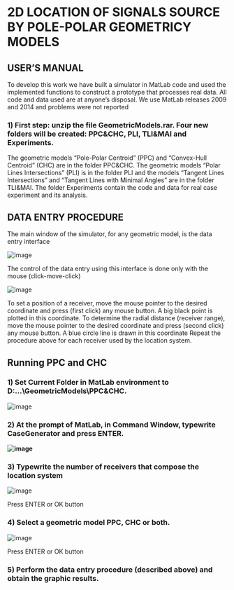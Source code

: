 # 2D LOCATION OF SIGNALS SOURCE BY POLE-POLAR GEOMETRICY MODELS
## USER’S MANUAL

To develop this work we have built a simulator in MatLab code and used the implemented functions to construct a prototype that processes real data. All code and data used are at anyone’s disposal. We use MatLab releases 2009 and 2014 and problems were not reported

### 1)	First step: unzip the file GeometricModels.rar. Four new folders will be created: PPC&CHC, PLI, TLI&MAI and Experiments.

The geometric models “Pole-Polar Centroid” (PPC) and “Convex-Hull Centroid” (CHC) are in the folder PPC&CHC. The geometric models “Polar Lines Intersections” (PLI) is in the folder PLI and the models “Tangent Lines Intersections” and “Tangent Lines with Minimal Angles” are in the folder TLI&MAI. The folder Experiments contain the code and data for real case experiment and its analysis.

## DATA ENTRY PROCEDURE
The main window of the simulator, for any geometric model, is the data entry interface  

![image](https://github.com/aleksmontanha/geometricsmodels/assets/3112499/ffdc403e-08d2-4ecd-bf82-6c69461f4c77)

The control of the data entry using this interface is done only with the mouse (click-move-click) 

![image](https://github.com/aleksmontanha/geometricsmodels/assets/3112499/aa486e7d-47e0-412a-9347-792f2dc84ffe)

To set a position of a receiver, move the mouse pointer to the desired coordinate and press (first click) any mouse button. A big black point is plotted in this coordinate.
To determine the radial distance (receiver range), move the mouse pointer to the desired coordinate and press (second click) any mouse button. A blue circle line is drawn in this coordinate
Repeat the procedure above for each receiver used by the location system.

## Running PPC and CHC
### 1)	Set Current Folder in MatLab environment to  D:\...\GeometricModels\PPC&CHC.
![image](https://github.com/aleksmontanha/geometricsmodels/assets/3112499/ee5b63e0-d473-4c53-b7ac-231e622f1e07)

### 2)	At the prompt of MatLab, in Command Window, typewrite CaseGenerator and press ENTER.
**![image](https://github.com/aleksmontanha/geometricsmodels/assets/3112499/55990fc1-5bd2-4000-aabc-a59684e18588)**

### 3)	Typewrite the number of receivers that compose the location system
![image](https://github.com/aleksmontanha/geometricsmodels/assets/3112499/a7f68b5c-53a2-441c-8f3c-09350f86e9d7)

Press ENTER or OK button

### 4) Select a geometric model PPC, CHC or both.
![image](https://github.com/aleksmontanha/geometricsmodels/assets/3112499/a558762c-264a-4c22-bfcf-4e901c473eae)

Press ENTER or OK button

### 5)	Perform the data entry procedure (described above) and obtain the graphic results.
